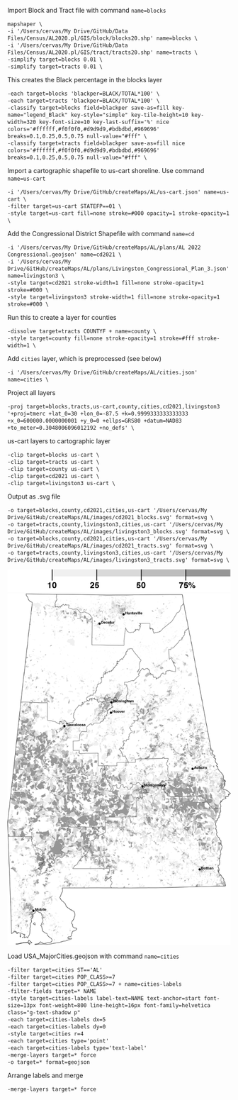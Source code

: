 Import Block and Tract file with command `name=blocks`
```
mapshaper \
-i '/Users/cervas/My Drive/GitHub/Data Files/Census/AL2020.pl/GIS/block/blocks20.shp' name=blocks \
-i '/Users/cervas/My Drive/GitHub/Data Files/Census/AL2020.pl/GIS/tract/tracts20.shp' name=tracts \
-simplify target=blocks 0.01 \
-simplify target=tracts 0.01 \
```

This creates the Black percentage in the blocks layer
```
-each target=blocks 'blackper=BLACK/TOTAL*100' \
-each target=tracts 'blackper=BLACK/TOTAL*100' \
-classify target=blocks field=blackper save-as=fill key-name="legend_Black" key-style="simple" key-tile-height=10 key-width=320 key-font-size=10 key-last-suffix='%' nice colors='#ffffff,#f0f0f0,#d9d9d9,#bdbdbd,#969696' breaks=0.1,0.25,0.5,0.75 null-value="#fff" \
-classify target=tracts field=blackper save-as=fill nice colors='#ffffff,#f0f0f0,#d9d9d9,#bdbdbd,#969696' breaks=0.1,0.25,0.5,0.75 null-value="#fff" \
```

Import a cartographic shapefile to us-cart shoreline. Use command `name=us-cart`
```
-i '/Users/cervas/My Drive/GitHub/createMaps/AL/us-cart.json' name=us-cart \
-filter target=us-cart STATEFP==01 \
-style target=us-cart fill=none stroke=#000 opacity=1 stroke-opacity=1 \
```

Add the Congressional District Shapefile with command `name=cd`
```
-i '/Users/cervas/My Drive/GitHub/createMaps/AL/plans/AL 2022 Congressional.geojson' name=cd2021 \
-i '/Users/cervas/My Drive/GitHub/createMaps/AL/plans/Livingston_Congressional_Plan_3.json' name=livingston3 \
-style target=cd2021 stroke-width=1 fill=none stroke-opacity=1 stroke=#000 \
-style target=livingston3 stroke-width=1 fill=none stroke-opacity=1 stroke=#000 \
```

Run this to create a layer for counties
```
-dissolve target=tracts COUNTYF + name=county \
-style target=county fill=none stroke-opacity=1 stroke=#fff stroke-width=1 \
```

Add `cities` layer, which is preprocessed (see below)
```
-i '/Users/cervas/My Drive/GitHub/createMaps/AL/cities.json' name=cities \
```

Project all layers
```
-proj target=blocks,tracts,us-cart,county,cities,cd2021,livingston3 '+proj=tmerc +lat_0=30 +lon_0=-87.5 +k=0.9999333333333333 +x_0=600000.0000000001 +y_0=0 +ellps=GRS80 +datum=NAD83 +to_meter=0.3048006096012192 +no_defs' \
```

us-cart layers to cartographic layer
```
-clip target=blocks us-cart \
-clip target=tracts us-cart \
-clip target=county us-cart \
-clip target=cd2021 us-cart \
-clip target=livingston3 us-cart \
```

Output as .svg file
```
-o target=blocks,county,cd2021,cities,us-cart '/Users/cervas/My Drive/GitHub/createMaps/AL/images/cd2021_blocks.svg' format=svg \
-o target=tracts,county,livingston3,cities,us-cart '/Users/cervas/My Drive/GitHub/createMaps/AL/images/livingston3_blocks.svg' format=svg \
-o target=blocks,county,cd2021,cities,us-cart '/Users/cervas/My Drive/GitHub/createMaps/AL/images/cd2021_tracts.svg' format=svg \
-o target=tracts,county,livingston3,cities,us-cart '/Users/cervas/My Drive/GitHub/createMaps/AL/images/livingston3_tracts.svg' format=svg \
```

![](images/legend_Black.png)
![](images/al.png)


Load USA_MajorCities.geojson with command `name=cities`
```
-filter target=cities ST=='AL'
-filter target=cities POP_CLASS>=7
-filter target=cities POP_CLASS>=7 + name=cities-labels
-filter-fields target=* NAME
-style target=cities-labels label-text=NAME text-anchor=start font-size=13px font-weight=800 line-height=16px font-family=helvetica class="g-text-shadow p"
-each target=cities-labels dx=5
-each target=cities-labels dy=0
-style target=cities r=4
-each target=cities type='point'
-each target=cities-labels type='text-label'
-merge-layers target=* force
-o target=* format=geojson
```

Arrange labels and merge
```
-merge-layers target=* force
```
